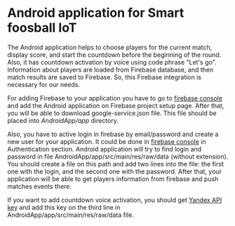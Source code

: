 # Android application for Smart foosball IoT

The Android application helps to choose players for the current match, display score, and start the countdown before the beginning of the round. Also, it has countdown activation by voice using code phrase "Let's go". Information about players are loaded from Firebase database, and then match results are saved to Firebase. So, this Firebase integration is necessary for our needs.

For adding Firebase to your application you have to go to [firebase console](https://console.firebase.google.com) and add the Android application on Firebase project setup page. After that, you will be able to download google-service.json file. This file should be placed into *AndroidApp/app* directory.

Also, you have to active login in firebase by email/password and create a new user for your application. It could be done in [firebase console](https://console.firebase.google.com) in Authentication section. Android application will try to find login and password in file AndroidApp/app/src/main/res/raw/data (without extension).
You should create a file on this path and add two lines into the file: the first one with the login, and the second one with the password. After that, your application will be able to get players information from firebase and push matches events there.

If you want to add countdown voice activation, you should get [Yandex API key](https://tech.yandex.com/speechkit/) and add this key on the third line in AndroidApp/app/src/main/res/raw/data file.
